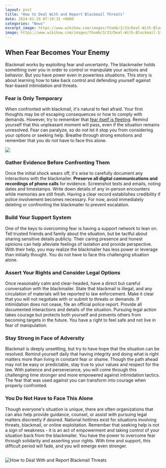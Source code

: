 ```yaml
---
layout: post
title: "How to Deal With and Report Blackmail Threats"
date: 2024-01-29 07:19:32 +0000
categories: "News"
excerpt_image: https://www.wikihow.com/images/thumb/3/33/Deal-With-Blackmail-Step-11-Version-2.jpg/v4-728px-Deal-With-Blackmail-Step-11-Version-2.jpg
image: https://www.wikihow.com/images/thumb/3/33/Deal-With-Blackmail-Step-11-Version-2.jpg/v4-728px-Deal-With-Blackmail-Step-11-Version-2.jpg
---
```


## When Fear Becomes Your Enemy
Blackmail works by exploiting fear and uncertainty. The blackmailer holds something over you in order to control or manipulate your actions and behavior. But you have power even in powerless situations. This story is about learning how to take back control and defending yourself against fear-based intimidation and threats.
### Fear is Only Temporary  
When confronted with blackmail, it's natural to feel afraid. Your first thoughts may be of escaping consequences or how to comply with demands. However, try to remember that [fear itself is fleeting](https://fistore.mysenprints.com/collection/agnello). Remind yourself that this unpleasant moment will pass, even if the situation remains unresolved. Fear can paralyze, so do not let it stop you from considering your options or seeking help. Breathe through strong emotions and remember that you do not have to face this alone.

![](https://i.ytimg.com/vi/vgHipU0AsO4/maxresdefault.jpg)
### Gather Evidence Before Confronting Them
Once the initial shock wears off, it's wise to carefully document any interactions with the blackmailer. **Preserve all digital communications and recordings of phone calls** for evidence. Screenshot texts and emails, noting dates and timestamps. Write down details of any in-person encounters while memories are still fresh. Having a clear record establishes credibility if police involvement becomes necessary. For now, avoid immediately deleting or confronting the blackmailer to prevent escalation. 
### Build Your Support System  
One of the keys to overcoming fear is having a support network to lean on. Tell trusted friends and family about the situation, but be tactful about sharing sensitive details publicly. Their caring presence and honest opinions can help alleviate feelings of isolation and provide perspective. With their help, you may realize the blackmailer has less power or leverage than initially thought. You do not have to face this challenging situation alone.
### Assert Your Rights and Consider Legal Options
Once reasonably calm and clear-headed, have a direct but careful conversation with the blackmailer. State that blackmail is illegal, and any circulation of materials will be reported to law enforcement. Make it clear that you will not negotiate with or submit to threats or demands. If intimidation does not cease, file an official police report. Provide all documented interactions and details of the situation. Pursuing legal action takes courage but protects both yourself and prevents others from becoming targets in the future. You have a right to feel safe and not live in fear of manipulation.
### Stay Strong in Face of Adversity
Blackmail is deeply unsettling, but try to have hope that the situation can be resolved. Remind yourself daily that having integrity and doing what is right matters more than living in constant fear or shame. Though the path ahead may not be easy or predictable, stay true to your values and respect for the law. With patience and perseverance, you will come through this challenging time stronger and more empowered against intimidation tactics. The fear that was used against you can transform into courage when properly confronted.
### You Do Not Have to Face This Alone  
Though everyone's situation is unique, there are often organizations that can also help provide guidance, counsel, or assist with pursuing legal matters discreetly if desired. National hotlines exist for situations involving threats, blackmail, or online exploitation. Remember that seeking help is not a sign of weakness - it is an act of empowerment and taking control of your situation back from the blackmailer. You have the power to overcome fear through solidarity and asserting your rights. With time and support, this difficult period will fade, and you will emerge even stronger.
## 
![How to Deal With and Report Blackmail Threats](https://www.wikihow.com/images/thumb/3/33/Deal-With-Blackmail-Step-11-Version-2.jpg/v4-728px-Deal-With-Blackmail-Step-11-Version-2.jpg)